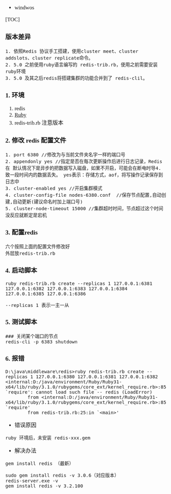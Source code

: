 <span  style="font-family: Simsun,serif; font-size: 17px; ">

- windwos

[TOC]

### 版本差异

~~~
1. 依照Redis 协议手工搭建，使用cluster meet、cluster addslots、cluster replicate命令。
2. 5.0 之前使用ruby语言编写的 redis-trib.rb，使用之前需要安装ruby环境
3. 5.0 及其之后redis将搭建集群的功能合并到了 redis-clil。
~~~

### 1. 环境

1. redis
2. [Ruby](https://rubyinstaller.org/downloads/)
3. redis-trib.rb 注意版本

### 2. 修改 redis 配置文件

~~~
1. port 6380 //修改为与当前文件夹名字一样的端口号
2. appendonly yes //指定是否在每次更新操作后进行日志记录，Redis在 默认情况下是异步的把数据写入磁盘，如果不开启，可能会在断电时导4. 致一段时间内的数据丢失。 yes表示：存储方式，aof，将写操作记录保存到日志中
3. cluster-enabled yes //开启集群模式
4. cluster-config-file nodes-6380.conf  //保存节点配置,自动创建,自动更新(建议命名时加上端口号)
5. cluster-node-timeout 15000 //集群超时时间，节点超过这个时间没反应就断定是宕机
~~~

### 3. 配置redis

~~~
六个按照上面的配置文件修改好
外层放redis-trib.rb
~~~

### 4. 启动脚本

~~~
ruby redis-trib.rb create --replicas 1 127.0.0.1:6381 127.0.0.1:6382 127.0.0.1:6383 127.0.0.1:6384 127.0.0.1:6385 127.0.0.1:6386

--replicas 1 表示一主一从
~~~


### 5. 测试脚本

~~~
### 关闭某个端口的节点
redis-cli -p 6383 shutdown
~~~

### 6. 报错

~~~
D:\java\middleware\redis>ruby redis-trib.rb create --replicas 1 127.0.0.1:6380 127.0.0.1:6381 127.0.0.1:6382
<internal:D:/java/environment/Ruby/Ruby31-x64/lib/ruby/3.1.0/rubygems/core_ext/kernel_require.rb>:85:in `require': cannot load such file -- redis (LoadError)
        from <internal:D:/java/environment/Ruby/Ruby31-x64/lib/ruby/3.1.0/rubygems/core_ext/kernel_require.rb>:85:in `require'
        from redis-trib.rb:25:in `<main>'
~~~
- 错误原因
~~~
ruby 环境后，未安装 redis-xxx.gem
~~~
- 解决办法
~~~
gem install redis （最新）

sudo gem install redis -v 3.0.6（对应版本）
redis-server.exe -v
gem install redis -v 3.2.100
~~~

</span>
